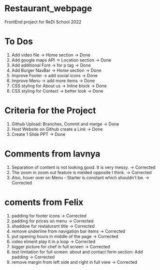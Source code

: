 # Restaurant_webpage
FrontEnd project for ReDi School 2022
# To Dos
1. Add video file -> Home section -> Done
2. Add google maps API -> Location section -> Done
3. Add additional Font -> for p tag -> Done
4. Add Burger NavBar -> Home section -> Done
5. Improve Footer -> add social icons -> Done
6. Improve Menu -> add more items -> Done
7. CSS styling for About us -> Inline block -> Done
8. CSS styling for Contact -> better look -> Done
# Criteria for the Project
1. Github Upload: Branches, Commit and merge -> Done
2. Host Website on Github create a Link -> Done
3. Create 1 Slide PPT -> Done
# Comments from lavnya
1. Separation of content is not looking good. It is very messy. -> Corrected
2. The zoom in zoom out feature is melded opposite I think. -> Corrected 
3. Also, hover over on Menu - Starter is constant which shouldn't be. -> Corrected
# coments from Felix 
1. padding for footer icons -> Corrected
2. padding for prices on menu -> Corrected
3. shaddow for restaturant title -> Corrected
4. remove underline from navigation bar items -> Corrected
5. put opening hours in middle of the page -> Corrected
6. video elment play it in a loop -> Corrected
7. bigger picture for chef in full screen -> Corrected
8. text limitation for full screen: about and contact form section: Add padding -> Corrected
9. remove margin from left side and right in full view -> Corrected
